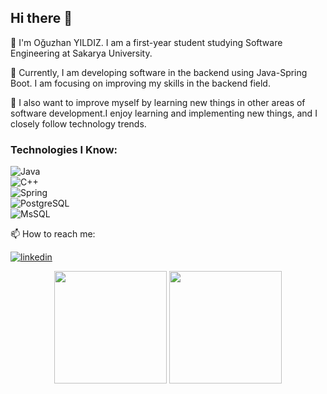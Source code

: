 ## Hi there 👋
<p align="left">👋 I'm Oğuzhan YILDIZ. I am a first-year student studying Software Engineering at Sakarya University.</p>
<p align="left">🔭 Currently, I am developing software in the backend using Java-Spring Boot. I am focusing on improving my skills in the backend field.</p>
<p align="left">🌱 I also want to improve myself by learning new things in other areas of software development.I enjoy learning and implementing new things, and I closely follow technology trends.</p>

### Technologies I Know:
![Java](https://img.shields.io/badge/Java-ED8B00?style=for-the-badge&logo=java&logoColor=white)</br>
![C++](https://img.shields.io/badge/C%2B%2B-00599C?style=for-the-badge&logo=c%2B%2B&logoColor=white)</br>
![Spring](https://img.shields.io/badge/Spring-6DB33F?style=for-the-badge&logo=spring&logoColor=white)</br>
![PostgreSQL](https://img.shields.io/badge/PostgreSQL-316192?style=for-the-badge&logo=postgresql&logoColor=white)</br>
![MsSQL](https://img.shields.io/badge/Microsoft_SQL_Server-CC2927?style=for-the-badge&logo=microsoft-sql-server&logoColor=white)</br>


<p align="left">📫 How to reach me:</p>

[![linkedin](https://img.shields.io/badge/Linkedin-000000?style=for-the-badge&logo=Linkedin&logoColor=blue)](https://www.linkedin.com/in/o%C4%9Fuzhan-yildiz-9b690624b/)

<p align="center">
      <img height="180em" src="https://github-readme-stats.vercel.app/api?username=oguzhanyildiz22&theme=dark&show_icons=true&count_private=true)"/>
      <img height="180em" src="https://github-readme-stats-eight-theta.vercel.app/api/top-langs/?username=oguzhanyildiz22&layout=compact&langs_count=8&theme=dark"/>
</p>

